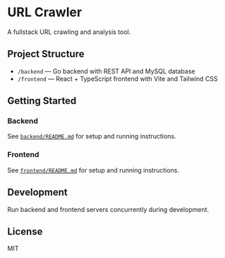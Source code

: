 # URL Crawler

A fullstack URL crawling and analysis tool.

## Project Structure

- `/backend` — Go backend with REST API and MySQL database
- `/frontend` — React + TypeScript frontend with Vite and Tailwind CSS

## Getting Started

### Backend

See [`backend/README.md`](./backend/README.md) for setup and running instructions.

### Frontend

See [`frontend/README.md`](./frontend/README.md) for setup and running instructions.

## Development

Run backend and frontend servers concurrently during development.

## License

MIT
